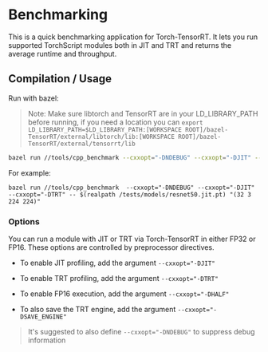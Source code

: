 # Benchmarking

This is a quick benchmarking application for Torch-TensorRT. It lets you run supported TorchScript modules both in JIT and TRT and returns the average runtime and throughput.

## Compilation / Usage

Run with bazel:

> Note: Make sure libtorch and TensorRT are in your LD_LIBRARY_PATH before running, if you need a location you can `export LD_LIBRARY_PATH=$LD_LIBRARY_PATH:[WORKSPACE ROOT]/bazel-TensorRT/external/libtorch/lib:[WORKSPACE ROOT]/bazel-TensorRT/external/tensorrt/lib`

``` sh
bazel run //tools/cpp_benchmark --cxxopt="-DNDEBUG" --cxxopt="-DJIT" --cxxopt="-DTRT" -- [PATH TO JIT MODULE FILE] [INPUT SIZE (explicit batch)]
```

For example:

``` shell
bazel run //tools/cpp_benchmark  --cxxopt="-DNDEBUG" --cxxopt="-DJIT" --cxxopt="-DTRT" -- $(realpath /tests/models/resnet50.jit.pt) "(32 3 224 224)"
```

### Options

You can run a module with JIT or TRT via Torch-TensorRT in either FP32 or FP16. These options are controlled by preprocessor directives.

- To enable JIT profiling, add the argument `--cxxopt="-DJIT"`

- To enable TRT profiling, add the argument `--cxxopt="-DTRT"`

- To enable FP16 execution, add the argument `--cxxopt="-DHALF"`

- To also save the TRT engine, add the argument `--cxxopt="-DSAVE_ENGINE"`

> It's suggested to also define `--cxxopt="-DNDEBUG"` to suppress debug information
